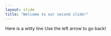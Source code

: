 ```yaml
---
layout: slide
title: "Welcome to our second slide!"
---
```

Here is a witty line
Use the left arrow to go back!
